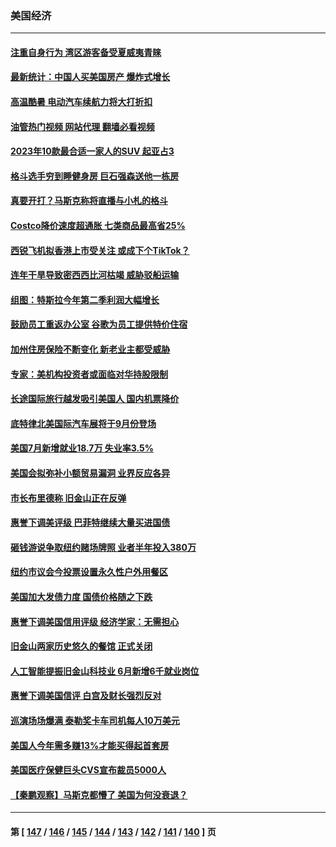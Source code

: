 ### 美国经济
---
#### [注重自身行为 湾区游客备受夏威夷青睐](../../pages/ncid1078158/n14049322.md?08071645) 
#### [最新统计：中国人买美国房产 爆炸式增长](../../pages/ncid1078158/n14049278.md?08071645) 
#### [高温酷暑 电动汽车续航力将大打折扣](../../pages/ncid1078158/n14049197.md?08071645) 
#### [油管热门视频 网站代理 翻墙必看视频](http://138.2.39.72:81/youtube.html?epic-marker?08071645)
#### [2023年10款最合适一家人的SUV 起亚占3](../../pages/ncid1078158/n14035540.md?08071645) 
#### [格斗选手穷到睡健身房 巨石强森送他一栋房](../../pages/ncid1078158/n14049100.md?08071645) 
#### [真要开打？马斯克称将直播与小札的格斗](../../pages/ncid1078158/n14049038.md?08071645) 
#### [Costco降价速度超通胀 七类商品最高省25%](../../pages/ncid1078158/n14045506.md?08071645) 
#### [西锐飞机拟香港上市受关注 或成下个TikTok？](../../pages/ncid1078158/n14048216.md?08071645) 
#### [连年干旱导致密西西比河枯竭 威胁驳船运输](../../pages/ncid1078158/n14048653.md?08071645) 
#### [组图：特斯拉今年第二季利润大幅增长](../../pages/ncid1078158/n14048453.md?08071645) 
#### [鼓励员工重返办公室 谷歌为员工提供特价住宿](../../pages/ncid1078158/n14048497.md?08071645) 
#### [加州住房保险不断变化 新老业主都受威胁](../../pages/ncid1078158/n14048460.md?08071645) 
#### [专家：美机构投资者或面临对华持股限制](../../pages/ncid1078158/n14048180.md?08071645) 
#### [长途国际旅行越发吸引美国人 国内机票降价](../../pages/ncid1078158/n14048207.md?08071645) 
#### [底特律北美国际汽车展将于9月份登场](../../pages/ncid1078158/n14048174.md?08071645) 
#### [美国7月新增就业18.7万 失业率3.5%](../../pages/ncid1078158/n14048138.md?08071645) 
#### [美国会拟弥补小额贸易漏洞 业界反应各异](../../pages/ncid1078158/n14048082.md?08071645) 
#### [市长布里德称 旧金山正在反弹](../../pages/ncid1078158/n14047891.md?08071645) 
#### [惠誉下调美评级 巴菲特继续大量买进国债](../../pages/ncid1078158/n14047504.md?08071645) 
#### [砸钱游说争取纽约赌场牌照 业者半年投入380万](../../pages/ncid1078158/n14047076.md?08071645) 
#### [纽约市议会今投票设置永久性户外用餐区](../../pages/ncid1078158/n14047061.md?08071645) 
#### [美国加大发债力度 国债价格随之下跌](../../pages/ncid1078158/n14046763.md?08071645) 
#### [惠誉下调美国信用评级 经济学家：无需担心](../../pages/ncid1078158/n14046697.md?08071645) 
#### [旧金山两家历史悠久的餐馆 正式关闭](../../pages/ncid1078158/n14046486.md?08071645) 
#### [人工智能提振旧金山科技业 6月新增6千就业岗位](../../pages/ncid1078158/n14046453.md?08071645) 
#### [惠誉下调美国信评 白宫及财长强烈反对](../../pages/ncid1078158/n14046214.md?08071645) 
#### [巡演场场爆满 泰勒奖卡车司机每人10万美元](../../pages/ncid1078158/n14046120.md?08071645) 
#### [美国人今年需多赚13%才能买得起首套房](../../pages/ncid1078158/n14046209.md?08071645) 
#### [美国医疗保健巨头CVS宣布裁员5000人](../../pages/ncid1078158/n14046100.md?08071645) 
#### [【秦鹏观察】马斯克都懵了 美国为何没衰退？](../../pages/ncid1078158/n14046109.md?08071645) 

---
#### 第 [ [147](./147.md?08071645) / [146](./146.md?08071645) / [145](./145.md?08071645) / [144](./144.md?08071645) / [143](./143.md?08071645) / [142](./142.md?08071645) / [141](./141.md?08071645) / [140](./140.md?08071645) ] 页
